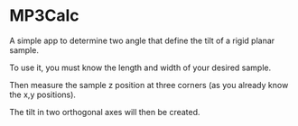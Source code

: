 # MP3Calc

A simple app to determine two angle that define the tilt of a rigid planar sample. 

To use it, you must know the length and width of your desired sample. 

Then measure the sample z position at three corners (as you already know the x,y positions).

The tilt in two orthogonal axes will then be created. 

